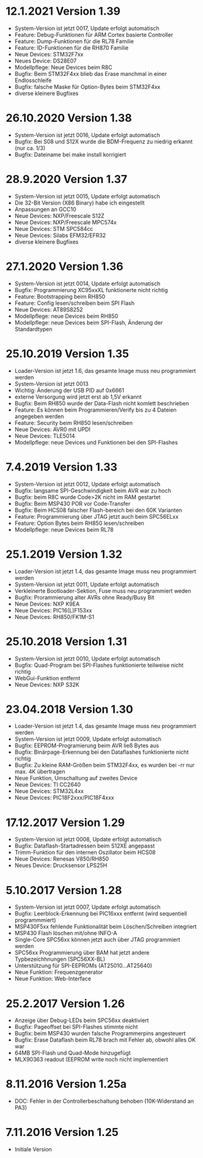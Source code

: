 # 12.1.2021 Version 1.39
* System-Version ist jetzt 0017, Update erfolgt automatisch
* Feature: Debug-Funktionen für ARM Cortex basierte Controller
* Feature: Dump-Funktionen für die RL78 Familie
* Feature: ID-Funktionen für die RH870 Familie
* Neue Devices: STM32F7xx
* Neues Device: DS28E07
* Modellpflege: Neue Devices beim R8C
* Bugfix: Beim STM32F4xx blieb das Erase manchmal in einer Endlosschleife
* Bugfix: falsche Maske für Option-Bytes beim STM32F4xx
* diverse kleinere Bugfixes

# 26.10.2020 Version 1.38
*  System-Version ist jetzt 0016, Update erfolgt automatisch
*  Bugfix: Bei S08 und S12X wurde die BDM-Frequenz zu niedrig erkannt (nur ca. 1/3)
*  Bugfix: Dateiname bei make install korrigiert

# 28.9.2020 Version 1.37
*  System-Version ist jetzt 0015, Update erfolgt automatisch
*  Die 32-Bit Version (X86 Binary) habe ich eingestellt
*  Anpassungen an GCC10
*  Neue Devices: NXP/Freescale S12Z
*  Neue Devices: NXP/Freescale MPC574x
*  Neue Devices: STM SPC584cc
*  Neue Devices: Silabs EFM32/EFR32
*  diverse kleinere Bugfixes

# 27.1.2020 Version 1.36
*  System-Version ist jetzt 0014, Update erfolgt automatisch
*  Bugfix: Programmierung XC95xxXL funktionerte nicht richtig
*  Feature: Bootstrapping beim RH850
*  Feature: Config lesen/schreiben beim SPI Flash
*  Neue Devices: AT89S8252
*  Modellpflege: neue Devices beim RH850
*  Modellpflege: neue Devices beim SPI-Flash, Änderung der Standardtypen

# 25.10.2019 Version 1.35
*  Loader-Version ist jetzt 1.6, das gesamte Image muss neu programmiert werden
*  System-Version ist jetzt 0013
*  Wichtig: Änderung der USB PID auf 0x6661
*  externe Versorgung wird jetzt erst ab 1,5V erkannt
*  Bugfix: Beim RH850 wurde der Data-Flash nicht komlett beschrieben
*  Feature: Es können beim Programmieren/Verify bis zu 4 Dateien angegeben werden
*  Feature: Security beim RH850 lesen/schreiben
*  Neue Devices: AVR0 mit UPDI
*  Neue Devices: TLE5014
*  Modellpflege: neue Devices und Funktionen bei den SPI-Flashes


# 7.4.2019 Version 1.33 
* System-Version ist jetzt 0012, Update erfolgt automatisch
* Bugfix: langsame SPI-Geschwindigkeit beim AVR war zu hoch
* Bugfix: beim R8C wurde Code>2K nicht im RAM gestartet
* Bugfix: Beim MSP430 POR vor Code-Transfer
* Bugfix: Beim HCS08 falscher Flash-bereich bei den 60K Varianten
* Feature: Programmierung über JTAG jetzt auch beim SPC56ELxx
* Feature: Option Bytes beim RH850 lesen/schreiben
* Modellpflege: neue Devices beim RL78

# 25.1.2019 Version 1.32 
* Loader-Version ist jetzt 1.4, das gesamte Image muss neu programmiert werden
* System-Version ist jetzt 0011, Update erfolgt automatisch
* Verkleinerte Bootloader-Sektion, Fuse muss neu programmiert weden
* Bugfix: Prorammierung alter AVRs ohne Ready/Busy Bit
* Neue Devices: NXP K9EA
* Neue Devices: PIC16(L)F153xx
* Neue Devices: RH850/FK1M-S1
# 25.10.2018 Version 1.31 
* System-Version ist jetzt 0010, Update erfolgt automatisch
* Bugfix: Quad-Program bei SPI-Flashes funktionierte teilweise nicht richtig
* WebGui-Funktion entfernt
* Neue Devices: NXP S32K
# 23.04.2018 Version 1.30 
* Loader-Version ist jetzt 1.4, das gesamte Image muss neu programmiert werden
* System-Version ist jetzt 0009, Update erfolgt automatisch
* Bugfix: EEPROM-Programierung beim AVR ließ Bytes aus
* Bugfix: Binärpage-Erkennung bei den Dataflashes funktionierte nicht richtig
* Bugfix: Zu kleine RAM-Größen beim STM32F4xx, es wurden bei -rr nur max. 4K übertragen
* Neue Funktion, Umschaltung auf zweites Device
* Neue Devices: TI CC2640
* Neue Devices: STM32L4xx
* Neue Devices: PIC18F2xxx/PIC18F4xxx
# 17.12.2017 Version 1.29 
* System-Version ist jetzt 0008, Update erfolgt automatisch
* Bugfix: Dataflash-Startadressen beim S12XE angepasst
* Trimm-Funktion für den internen Oszillator beim HCS08
* Neue Devices: Renesas V850/RH850
* Neues Device: Drucksensor LPS25H
# 5.10.2017 Version 1.28 
* System-Version ist jetzt 0007, Update erfolgt automatisch
* Bugfix: Leerblock-Erkennung bei PIC16xxx entfernt (wird sequentiell programmmiert)
* MSP430F5xx fehlende Funktionalität beim Löschen/Schreiben integriert
* MSP430 Flash löschen mit/ohne INFO-A
* Single-Core SPC56xx können jetzt auch über JTAG programmiert werden
* SPC56xx Programmierung über BAM hat jetzt andere Typbezeichhnungen (SPC56XX-BL)
* Unterstützung für SPI-EEPROMs (AT25010...AT25640)
* Neue Funktion: Frequenzgenerator
* Neue Funktion: Web-Interface
# 25.2.2017 Version 1.26 
* Anzeige über Debug-LEDs beim SPC56xx deaktiviert
* Bugfix: Pageoffset bei SPI-Flashes stimmte nicht
* Bugfix: beim MSP430 wurden falsche Programmerpins angesteuert
* Bugfix: Erase Dataflash beim RL78 brach mit Fehler ab, obwohl alles OK war
* 64MB SPI-Flash und Quad-Mode hinzugefügt
* MLX90363 readout (EEPROM write noch nicht implementiert
# 8.11.2016 Version 1.25a 
* DOC: Fehler in der Controllerbeschaltung behoben (10K-Widerstand an PA3)
# 7.11.2016 Version 1.25 
* Initiale Version
